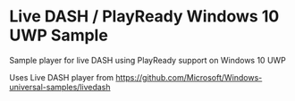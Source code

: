 # Live DASH / PlayReady Windows 10 UWP Sample
Sample player for live DASH using PlayReady support on Windows 10 UWP

Uses Live DASH player from https://github.com/Microsoft/Windows-universal-samples/livedash
